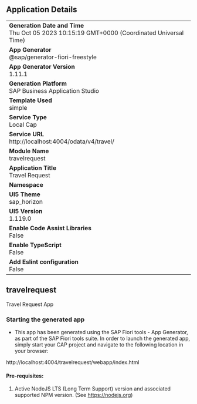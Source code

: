## Application Details
|               |
| ------------- |
|**Generation Date and Time**<br>Thu Oct 05 2023 10:15:19 GMT+0000 (Coordinated Universal Time)|
|**App Generator**<br>@sap/generator-fiori-freestyle|
|**App Generator Version**<br>1.11.1|
|**Generation Platform**<br>SAP Business Application Studio|
|**Template Used**<br>simple|
|**Service Type**<br>Local Cap|
|**Service URL**<br>http://localhost:4004/odata/v4/travel/
|**Module Name**<br>travelrequest|
|**Application Title**<br>Travel Request|
|**Namespace**<br>|
|**UI5 Theme**<br>sap_horizon|
|**UI5 Version**<br>1.119.0|
|**Enable Code Assist Libraries**<br>False|
|**Enable TypeScript**<br>False|
|**Add Eslint configuration**<br>False|

## travelrequest

Travel Request App

### Starting the generated app

-   This app has been generated using the SAP Fiori tools - App Generator, as part of the SAP Fiori tools suite.  In order to launch the generated app, simply start your CAP project and navigate to the following location in your browser:

http://localhost:4004/travelrequest/webapp/index.html

#### Pre-requisites:

1. Active NodeJS LTS (Long Term Support) version and associated supported NPM version.  (See https://nodejs.org)


